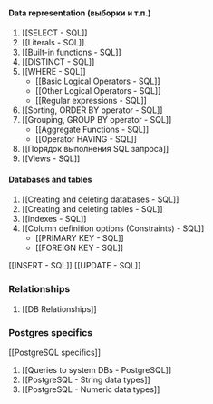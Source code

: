 
#### Data representation (выборки и т.п.)

1. [[SELECT - SQL]]
2. [[Literals - SQL]]
3. [[Built-in functions - SQL]]
4. [[DISTINCT - SQL]]
5. [[WHERE - SQL]]
	- [[Basic Logical Operators - SQL]] 
	- [[Other Logical Operators - SQL]]
	- [[Regular expressions - SQL]]
6. [[Sorting, ORDER BY operator - SQL]]
7. [[Grouping, GROUP BY operator - SQL]]
	-  [[Aggregate Functions - SQL]]
	-  [[Operator HAVING - SQL]]
8. [[Порядок выполнения SQL запроса]]
9. [[Views - SQL]]


#### Databases and tables

1. [[Creating and deleting databases - SQL]]
2. [[Creating and deleting tables - SQL]]
3.  [[Indexes - SQL]]
4. [[Column definition options (Constraints) - SQL]]
	- [[PRIMARY KEY - SQL]]
	- [[FOREIGN KEY - SQL]]

[[INSERT - SQL]]
[[UPDATE - SQL]]



### Relationships
1. [[DB Relationships]]

### Postgres specifics
[[PostgreSQL specifics]]

1. [[Queries to system DBs - PostgreSQL]]
2. [[PostgreSQL - String data types]]
3. [[PostgreSQL - Numeric data types]]